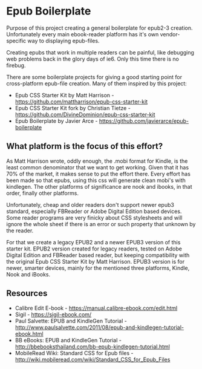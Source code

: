 # Epub Boilerplate

Purpose of this project creating a general boilerplate for epub2-3 creation. 
Unfortunately every main ebook-reader platform has it's own vendor-specific way
to displaying epub-files. 

Creating epubs that work in multiple readers can be painful, like debugging web 
problems back in the glory days of ie6. Only this time there is no firebug.

There are some boilerplate projects for giving a good starting point for 
cross-platform epub-file creation. Many of them inspired by this project:
 * Epub CSS Starter Kit by Matt Harrison - https://github.com/mattharrison/epub-css-starter-kit
 * Epub CSS Starter Kit fork by Christian Tietze - https://github.com/DivineDominion/epub-css-starter-kit
 * Epub Boilerplate by Javier Arce - https://github.com/javierarce/epub-boilerplate

## What platform is the focus of this effort?
As Matt Harrison wrote, oddly enough, the .mobi format for Kindle, is the least 
common denominator that we want to get working. Given that it has 70% of the 
market, it makes sense to put the effort there. Every effort has been made so 
that epubs, using this css will generate clean mobi's with kindlegen.
The other platforms of significance are nook and ibooks, in that order, finally
other platforms.

Unfortunately, cheap and older readers don't support newer epub3 standard,
especially FBReader or Adobe Digital Edition based devices. Some reader programs
are very finicky about CSS stylesheets and will ignore the whole sheet if there 
is an error or such property that unknown by the reader. 

For that we create a legacy EPUB2 and a newer EPUB3 version of this starter kit.
EPUB2 version created for legacy readers, tested on Adobe Digital Edition and 
FBReader based reader, but keeping compatibility with the original Epub CSS 
Starter Kit by Matt Harrison. EPUB3 version is for newer, smarter devices,
mainly for the mentioned three platforms, Kindle, Nook and iBooks.

## Resources
 * Calibre Edit E-book - https://manual.calibre-ebook.com/edit.html
 * Sigil - https://sigil-ebook.com/
 * Paul Salvette: EPUB and KindleGen Tutorial - http://www.paulsalvette.com/2011/08/epub-and-kindlegen-tutorial-ebook.html
 * BB eBooks: EPUB and KindleGen Tutorial - http://bbebooksthailand.com/bb-epub-kindlegen-tutorial.html
 * MobileRead Wiki: Standard CSS for Epub files - http://wiki.mobileread.com/wiki/Standard_CSS_for_Epub_Files
